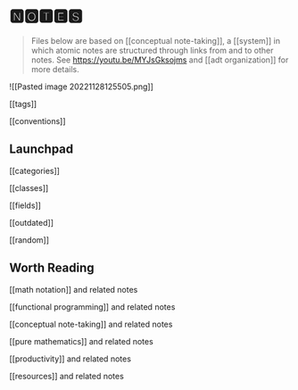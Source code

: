 # 🅽🅾🆃🅴🆂

> Files below are based on [[conceptual note-taking]], a [[system]] in which
> atomic notes are structured through links from and to other notes. See
> <https://youtu.be/MYJsGksojms> and [[adt organization]] for more details.

![[Pasted image 20221128125505.png]]

[[tags]]

[[conventions]]

## Launchpad

[[categories]]

[[classes]]

[[fields]]

[[outdated]]

[[random]]

## Worth Reading

[[math notation]] and related notes

[[functional programming]] and related notes

[[conceptual note-taking]] and related notes

[[pure mathematics]] and related notes

[[productivity]] and related notes

[[resources]] and related notes
